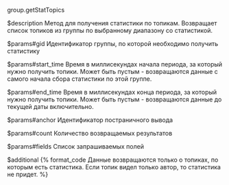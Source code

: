 group.getStatTopics

$description
Метод для получения статистики по топикам. Возвращает список топиков из группы по выбранному диапазону со статистикой.

$params#gid
Идентификатор группы, по которой необходимо получить статистику

$params#start_time
Время в миллисекундах начала периода, за который нужно получить топики.
Может быть пустым - возвращаются данные с самого начала сбора статистики по этой группе.

$params#end_time
Время в миллисекундах конца периода, за который нужно получить топики.
Может быть пустым - возвращаются данные до текущей даты включительно.

$params#anchor
Идентификатор постраничного вывода

$params#count
Количество возвращаемых результатов

$params#fields
Список запрашиваемых полей

$additional
{% format_code Данные возвращаются только о топиках, по которым есть статистика. Если топик видел только автор, то статистика не придет. %}